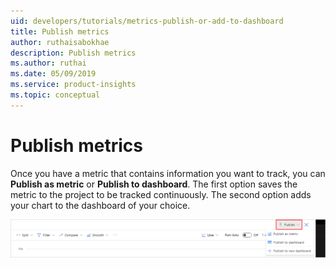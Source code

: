 ```yaml
---
uid: developers/tutorials/metrics-publish-or-add-to-dashboard
title: Publish metrics
author: ruthaisabokhae
description: Publish metrics
ms.author: ruthai
ms.date: 05/09/2019
ms.service: product-insights
ms.topic: conceptual
---
```


# Publish metrics

Once you have a metric that contains information you want to track, you can **Publish as metric** or **Publish to dashboard**. The first option saves the metric to the project to be tracked continuously. The second option adds your chart to the dashboard of your choice.

![Publish button](../images/tutorials/Publish-PublishButton.png)


